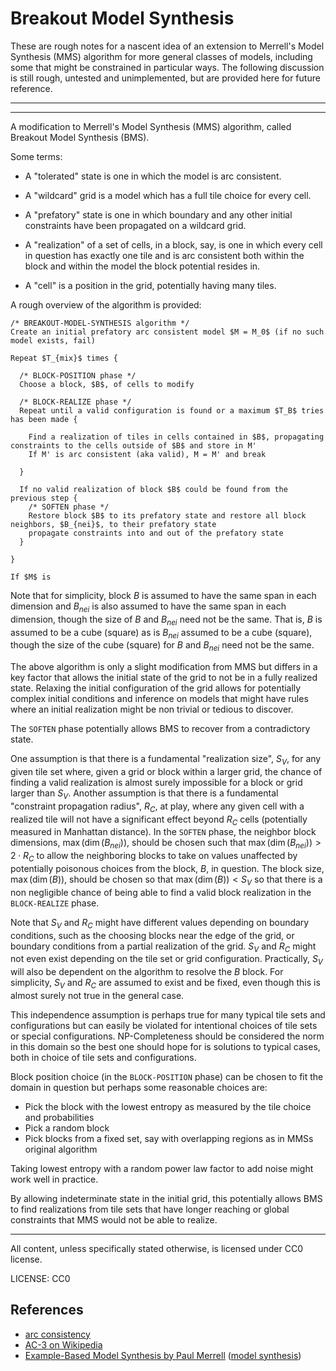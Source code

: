 Breakout Model Synthesis
===

These are rough notes for a nascent idea of an extension to Merrell's Model Synthesis (MMS) algorithm
for more general classes of models, including some that might be constrained in particular ways.
The following discussion is still rough, untested and unimplemented, but are provided here for future
reference.

---

---

A modification to Merrell's Model Synthesis (MMS) algorithm, called Breakout Model Synthesis (BMS).

Some terms:

* A "tolerated" state is one in which the model is arc consistent.

* A "wildcard" grid is a model which has a full tile choice for every cell.

* A "prefatory" state is one in which boundary and any other initial constraints have been propagated on a wildcard grid.

* A "realization" of a set of cells, in a block, say, is one in which every cell in question has exactly one tile
  and is arc consistent both within the block and within the model the block potential resides in.

* A "cell" is a position in the grid, potentially having many tiles.


A rough overview of the algorithm is provided:

```
/* BREAKOUT-MODEL-SYNTHESIS algorithm */
Create an initial prefatory arc consistent model $M = M_0$ (if no such model exists, fail)

Repeat $T_{mix}$ times {

  /* BLOCK-POSITION phase */
  Choose a block, $B$, of cells to modify

  /* BLOCK-REALIZE phase */
  Repeat until a valid configuration is found or a maximum $T_B$ tries has been made {

    Find a realization of tiles in cells contained in $B$, propagating constraints to the cells outside of $B$ and store in M'
    If M' is arc consistent (aka valid), M = M' and break

  }

  If no valid realization of block $B$ could be found from the previous step {
    /* SOFTEN phase */
    Restore block $B$ to its prefatory state and restore all block neighbors, $B_{nei}$, to their prefatory state
    propagate constraints into and out of the prefatory state
  }

}

If $M$ is
```

Note that for simplicity, block $B$ is assumed to have the same span in each dimension and
$B_{nei}$ is also assumed to have the same span in each dimension, though the size of $B$ and $B_{nei}$ need
not be the same.
That is, $B$ is assumed to be a cube (square) as is $B_{nei}$ assumed to be a cube (square), though the
size of the cube (square) for $B$ and $B_{nei}$ need not be the same.

The above algorithm is only a slight modification from MMS but differs in a key factor that
allows the initial state of the grid to not be in a fully realized state.
Relaxing the initial configuration of the grid allows for potentially complex initial conditions
and inference on models that might have rules where an initial realization might be non trivial
or tedious to discover.

The `SOFTEN` phase potentially allows BMS to recover from a contradictory state.

One assumption is that there is a fundamental "realization size", $S_V$, for any given tile set where, given a grid or block within
a larger grid, the chance of finding a valid realization is almost surely impossible for a block or grid larger than $S_V$.
Another assumption is that there is a fundamental "constraint propagation radius", $R_C$, at play, where any given cell
with a realized tile will not have a significant effect beyond $R_C$ cells (potentially measured in Manhattan distance).
In the `SOFTEN` phase, the 
neighbor block dimensions, $\max(\dim(B_{nei}))$, should be chosen such that $\max(\dim(B_{nei})) > 2 \cdot R_C$ to allow
the neighboring blocks to take on values unaffected by potentially poisonous choices from the block, $B$, in question.
The block size, $\max(\dim(B))$,  should be chosen so that $\max(\dim(B)) < S_V$ so that there is a non negligible chance
of being able to find a valid block realization in the `BLOCK-REALIZE` phase.

Note that $S_V$ and $R_C$ might have different values depending on boundary conditions, such as the choosing blocks near
the edge of the grid, or boundary conditions from a partial realization of the grid.
$S_V$ and $R_C$ might not even exist depending on the tile set or grid configuration.
Practically, $S_V$ will also be dependent on the algorithm to resolve the $B$ block.
For simplicity, $S_V$ and $R_C$ are assumed to exist and be fixed, even though this is almost surely not true in the general
case.


This independence assumption is perhaps true for many typical tile sets and configurations but can easily be violated for
intentional choices of tile sets or special configurations.
NP-Completeness should be considered the norm in this domain so the best one should hope for is solutions to typical
cases, both in choice of tile sets and configurations.

Block position choice (in the `BLOCK-POSITION` phase) can be chosen to fit the domain in question but perhaps some reasonable
choices are:

* Pick the block with the lowest entropy as measured by the tile choice and probabilities
* Pick a random block
* Pick blocks from a fixed set, say with overlapping regions as in MMSs original algorithm

Taking lowest entropy with a random power law factor to add noise might work well in practice.

By allowing indeterminate state in the initial grid, this potentially allows BMS to find realizations from
tile sets that have longer reaching or global constraints that MMS would not be able to realize.

---

All content, unless specifically stated otherwise, is licensed under CC0 license.

LICENSE: CC0




References
---

* [arc consistency](https://www.sciencedirect.com/topics/computer-science/arc-consistency#:~:text=Definition%2013.2,variable%20pairs%20are%20arc%20consistent.)
* [AC-3 on Wikipedia](https://en.wikipedia.org/wiki/AC-3_algorithm)
* [Example-Based Model Synthesis by Paul Merrell](https://paulmerrell.org/wp-content/uploads/2022/03/model_synthesis.pdf) ([model synthesis](https://paulmerrell.org/model-synthesis/))
